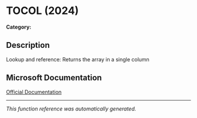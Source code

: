 # TOCOL (2024)

**Category:** 

## Description
Lookup and reference: Returns the array in a single column

## Microsoft Documentation
[Official Documentation](https://support.microsoft.com//en-us/office/tocol-function-22839d9b-0b55-4fc1-b4e6-2761f8f122ed)

---
*This function reference was automatically generated.*

